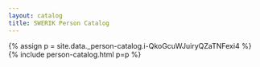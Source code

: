 ```yaml
---
layout: catalog
title: SWERIK Person Catalog
---
```

{% assign p = site.data._person-catalog.i-QkoGcuWJuiryQZaTNFexi4 %}
{% include person-catalog.html p=p %}

